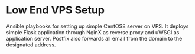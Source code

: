 # Low End VPS Setup

Ansible playbooks for setting up simple CentOS8 server on VPS. It deploys simple Flask application through NginX as reverse proxy and uWSGI as application server. Postfix also forwards all email from the domain to the designated address.
